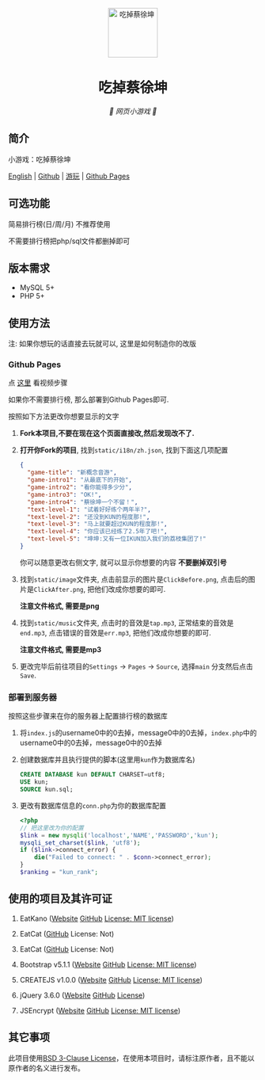 <p align="center">
  <a href="https://chicxk.pages.dev/"><img src="static/image/ClickBefore.png" width="100" height="100" alt="吃掉蔡徐坤"></a>
</p>
<div align="center">

# 吃掉蔡徐坤

_🦌 网页小游戏 🥛_

</div>


## 简介

小游戏：吃掉蔡徐坤

[English](README_EN.md)
|
[Github](https://github.com/fgfobdpqjs)
|
[游玩](https://chicxk.pages.dev/)
|
[Github Pages](https://fgfobdpqjs.github.io/EatKun/)

## 可选功能

简易排行榜(日/周/月) 不推荐使用

不需要排行榜把php/sql文件都删掉即可

## 版本需求
+ MySQL 5+
+ PHP 5+

## 使用方法

注: 如果你想玩的话直接去玩就可以, 这里是如何制造你的改版

### Github Pages

点 [这里](https://www.bilibili.com/video/BV1r94y1d765) 看视频步骤

如果你不需要排行榜, 那么部署到Github Pages即可.

按照如下方法更改你想要显示的文字

1. **Fork本项目,不要在现在这个页面直接改,然后发现改不了.**

2. **打开你Fork的项目**, 找到`static/i18n/zh.json`, 找到下面这几项配置

   ```json
   {
     "game-title": "新概念音游",
     "game-intro1": "从最底下的开始",
     "game-intro2": "看你能得多少分",
     "game-intro3": "OK!",
     "game-intro4": "蔡徐坤一个不留！",
     "text-level-1": "试着好好练个两年半?",
     "text-level-2": "还没到KUN的程度那!",
     "text-level-3": "马上就要超过KUN的程度那!",
     "text-level-4": "你应该已经练了2.5年了吧!",
     "text-level-5": "坤坤:又有一位IKUN加入我们的荔枝集团了!"
   }
   ```

   你可以随意更改右侧文字, 就可以显示你想要的内容 **不要删掉双引号**

3. 找到`static/image`文件夹, 点击前显示的图片是`ClickBefore.png`, 点击后的图片是`ClickAfter.png`, 把他们改成你想要的即可.

    **注意文件格式, 需要是png**

4. 找到`static/music`文件夹, 点击时的音效是`tap.mp3`, 正常结束的音效是`end.mp3`, 点击错误的音效是`err.mp3`, 把他们改成你想要的即可.

   **注意文件格式, 需要是mp3**

5. 更改完毕后前往项目的`Settings` -> `Pages` -> `Source`, 选择`main` 分支然后点击`Save`.

### 部署到服务器

按照这些步骤来在你的服务器上配置排行榜的数据库

1. 将`index.js`的username0中的0去掉，message0中的0去掉，`index.php`中的username0中的0去掉，message0中的0去掉

2. 创建数据库并且执行提供的脚本(这里用`kun`作为数据库名)
   ```sql
   CREATE DATABASE kun DEFAULT CHARSET=utf8;
   USE kun;
   SOURCE kun.sql;
   ```

3. 更改有数据库信息的`conn.php`为你的数据库配置

   ```php
   <?php
   // 把这里改为你的配置
   $link = new mysqli('localhost','NAME','PASSWORD','kun');
   mysqli_set_charset($link, 'utf8');
   if ($link->connect_error) {
       die("Failed to connect: " . $conn->connect_error);
   }
   $ranking = "kun_rank";
   ```

## 使用的项目及其许可证

1. EatKano ([Website](https://xingye.me/game/eatkano) [GitHub](https://github.com/arcxingye/EatKano) [License: MIT license](https://raw.githubusercontent.com/arcxingye/EatKano/refs/heads/main/LICENSE))

2. EatCat ([GitHub](https://github.com/122440367/eatcat) License: Not)

3. EatCat ([GitHub](https://github.com/Webpage-gh/eatcat) License: Not)

4. Bootstrap v5.1.1 ([Website](https://getbootstrap.com/) [GitHub](https://github.com/twbs/bootstrap/releases/tag/v5.1.1) [License: MIT license](https://raw.githubusercontent.com/twbs/bootstrap/refs/heads/main/LICENSE))

5. CREATEJS v1.0.0 ([Website](http://createjs.com/) [GitHub](https://github.com/CreateJS/CreateJS) [License: MIT license](https://raw.githubusercontent.com/CreateJS/CreateJS/refs/heads/master/LICENSE))

6. jQuery 3.6.0 ([Website](https://jquery.com/) [GitHub](https://github.com/jquery/jquery/releases/tag/3.6.0) [License](https://raw.githubusercontent.com/jquery/jquery/refs/heads/main/LICENSE.txt))

7. JSEncrypt ([Website](https://travistidwell.com/jsencrypt) [GitHub](https://github.com/travist/jsencrypt) [License: MIT license](https://raw.githubusercontent.com/travist/jsencrypt/refs/heads/master/LICENSE.txt))

## 其它事项

此项目使用[BSD 3-Clause License](https://raw.githubusercontent.com/fgfobdpqjs/EatKun/refs/heads/main/LICENSE)，在使用本项目时，请标注原作者，且不能以原作者的名义进行发布。